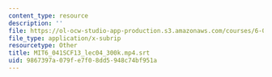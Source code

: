 ```yaml
---
content_type: resource
description: ''
file: https://ol-ocw-studio-app-production.s3.amazonaws.com/courses/6-041sc-probabilistic-systems-analysis-and-applied-probability-fall-2013/9867397a079fe7f08dd5948c74bf951a_MIT6_041SCF13_lec04_300k.mp4.srt
file_type: application/x-subrip
resourcetype: Other
title: MIT6_041SCF13_lec04_300k.mp4.srt
uid: 9867397a-079f-e7f0-8dd5-948c74bf951a
---
```

